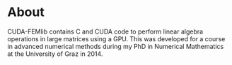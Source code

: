 # About
CUDA-FEMlib contains C and CUDA code to perform linear algebra operations in large matrices using a GPU. This was developed for a course in advanced numerical methods during my PhD in Numerical Mathematics at the University of Graz in 2014.
